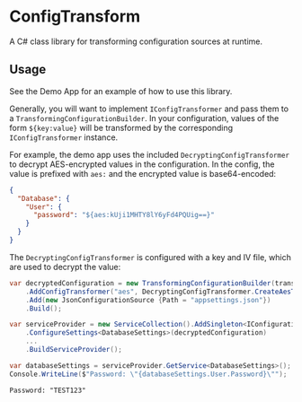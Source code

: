 # ConfigTransform

A C# class library for transforming configuration sources at runtime.

## Usage

See the Demo App for an example of how to use this library.

Generally, you will want to implement `IConfigTransformer`
and pass them to a `TransformingConfigurationBuilder`. In your configuration, values of the form `${key:value}` will be
transformed by the corresponding `IConfigTransformer` instance.

For example, the demo app uses the included `DecryptingConfigTransformer` to decrypt AES-encrypted values in the
configuration.
In the config, the value is prefixed with `aes:` and the encrypted value is base64-encoded:

```json
{
  "Database": {
    "User": {
      "password": "${aes:kUji1MHTY8lY6yFd4PQUig==}"
    }
  }
}
```

The `DecryptingConfigTransformer` is configured with a key and IV file, which are used to decrypt the value:

```csharp
var decryptedConfiguration = new TransformingConfigurationBuilder(transformers)
    .AddConfigTransformer("aes", DecryptingConfigTransformer.CreateAesTransformer("key.bin", "iv.bin"))
    .Add(new JsonConfigurationSource {Path = "appsettings.json"})
    .Build();

var serviceProvider = new ServiceCollection().AddSingleton<IConfiguration>(decryptedConfiguration)
    .ConfigureSettings<DatabaseSettings>(decryptedConfiguration)
    ...
    .BuildServiceProvider();

var databaseSettings = serviceProvider.GetService<DatabaseSettings>();
Console.WriteLine($"Password: \"{databaseSettings.User.Password}\"");
```

```output
Password: "TEST123"
```
